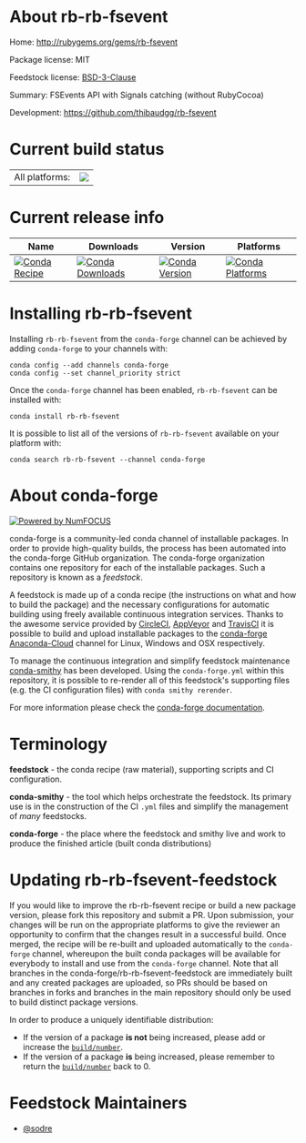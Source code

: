 About rb-rb-fsevent
===================

Home: http://rubygems.org/gems/rb-fsevent

Package license: MIT

Feedstock license: [BSD-3-Clause](https://github.com/conda-forge/rb-rb-fsevent-feedstock/blob/master/LICENSE.txt)

Summary: FSEvents API with Signals catching (without RubyCocoa)

Development: https://github.com/thibaudgg/rb-fsevent

Current build status
====================


<table><tr><td>All platforms:</td>
    <td>
      <a href="https://dev.azure.com/conda-forge/feedstock-builds/_build/latest?definitionId=7612&branchName=master">
        <img src="https://dev.azure.com/conda-forge/feedstock-builds/_apis/build/status/rb-rb-fsevent-feedstock?branchName=master">
      </a>
    </td>
  </tr>
</table>

Current release info
====================

| Name | Downloads | Version | Platforms |
| --- | --- | --- | --- |
| [![Conda Recipe](https://img.shields.io/badge/recipe-rb--rb--fsevent-green.svg)](https://anaconda.org/conda-forge/rb-rb-fsevent) | [![Conda Downloads](https://img.shields.io/conda/dn/conda-forge/rb-rb-fsevent.svg)](https://anaconda.org/conda-forge/rb-rb-fsevent) | [![Conda Version](https://img.shields.io/conda/vn/conda-forge/rb-rb-fsevent.svg)](https://anaconda.org/conda-forge/rb-rb-fsevent) | [![Conda Platforms](https://img.shields.io/conda/pn/conda-forge/rb-rb-fsevent.svg)](https://anaconda.org/conda-forge/rb-rb-fsevent) |

Installing rb-rb-fsevent
========================

Installing `rb-rb-fsevent` from the `conda-forge` channel can be achieved by adding `conda-forge` to your channels with:

```
conda config --add channels conda-forge
conda config --set channel_priority strict
```

Once the `conda-forge` channel has been enabled, `rb-rb-fsevent` can be installed with:

```
conda install rb-rb-fsevent
```

It is possible to list all of the versions of `rb-rb-fsevent` available on your platform with:

```
conda search rb-rb-fsevent --channel conda-forge
```


About conda-forge
=================

[![Powered by
NumFOCUS](https://img.shields.io/badge/powered%20by-NumFOCUS-orange.svg?style=flat&colorA=E1523D&colorB=007D8A)](https://numfocus.org)

conda-forge is a community-led conda channel of installable packages.
In order to provide high-quality builds, the process has been automated into the
conda-forge GitHub organization. The conda-forge organization contains one repository
for each of the installable packages. Such a repository is known as a *feedstock*.

A feedstock is made up of a conda recipe (the instructions on what and how to build
the package) and the necessary configurations for automatic building using freely
available continuous integration services. Thanks to the awesome service provided by
[CircleCI](https://circleci.com/), [AppVeyor](https://www.appveyor.com/)
and [TravisCI](https://travis-ci.com/) it is possible to build and upload installable
packages to the [conda-forge](https://anaconda.org/conda-forge)
[Anaconda-Cloud](https://anaconda.org/) channel for Linux, Windows and OSX respectively.

To manage the continuous integration and simplify feedstock maintenance
[conda-smithy](https://github.com/conda-forge/conda-smithy) has been developed.
Using the ``conda-forge.yml`` within this repository, it is possible to re-render all of
this feedstock's supporting files (e.g. the CI configuration files) with ``conda smithy rerender``.

For more information please check the [conda-forge documentation](https://conda-forge.org/docs/).

Terminology
===========

**feedstock** - the conda recipe (raw material), supporting scripts and CI configuration.

**conda-smithy** - the tool which helps orchestrate the feedstock.
                   Its primary use is in the construction of the CI ``.yml`` files
                   and simplify the management of *many* feedstocks.

**conda-forge** - the place where the feedstock and smithy live and work to
                  produce the finished article (built conda distributions)


Updating rb-rb-fsevent-feedstock
================================

If you would like to improve the rb-rb-fsevent recipe or build a new
package version, please fork this repository and submit a PR. Upon submission,
your changes will be run on the appropriate platforms to give the reviewer an
opportunity to confirm that the changes result in a successful build. Once
merged, the recipe will be re-built and uploaded automatically to the
`conda-forge` channel, whereupon the built conda packages will be available for
everybody to install and use from the `conda-forge` channel.
Note that all branches in the conda-forge/rb-rb-fsevent-feedstock are
immediately built and any created packages are uploaded, so PRs should be based
on branches in forks and branches in the main repository should only be used to
build distinct package versions.

In order to produce a uniquely identifiable distribution:
 * If the version of a package **is not** being increased, please add or increase
   the [``build/number``](https://docs.conda.io/projects/conda-build/en/latest/resources/define-metadata.html#build-number-and-string).
 * If the version of a package **is** being increased, please remember to return
   the [``build/number``](https://docs.conda.io/projects/conda-build/en/latest/resources/define-metadata.html#build-number-and-string)
   back to 0.

Feedstock Maintainers
=====================

* [@sodre](https://github.com/sodre/)

